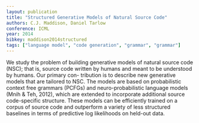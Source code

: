 ```yaml
---
layout: publication
title: "Structured Generative Models of Natural Source Code"
authors: C.J. Maddison, Daniel Tarlow
conference: ICML
year: 2014
bibkey: maddison2014structured
tags: ["language model", "code generation", "grammar", "grammar"]
---
```

We study the problem of building generative
models of natural source code (NSC); that is,
source code written by humans and meant to
be understood by humans. Our primary con-
tribution is to describe new generative models
that are tailored to NSC. The models are based
on probabilistic context free grammars (PCFGs)
and neuro-probabilistic language models (Mnih
& Teh, 2012), which are extended to incorporate
additional source code-specific structure. These
models can be efficiently trained on a corpus
of source code and outperform a variety of less
structured baselines in terms of predictive log
likelihoods on held-out data.

